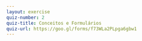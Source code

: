 ```yaml
---
layout: exercise
quiz-number: 2
quiz-title: Conceitos e Formulários
quiz-url: https://goo.gl/forms/f73WLa2PLpga6gbw1
---
```


